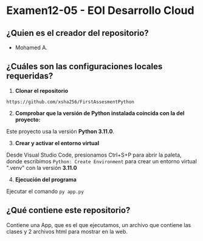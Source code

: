 # Examen12-05 - EOI Desarrollo Cloud

## ¿Quien es el creador del repositorio?

- Mohamed A.

## ¿Cuáles son las configuraciones locales requeridas?

1. **Clonar el repositorio**

```
https://github.com/xsha256/FirstAssesmentPython
```

2. **Comprobar que la versión de Python instalada coincida con la del proyecto:**

Este proyecto usa la versión **Python 3.11.0**.

3. **Crear y activar el entorno virtual**

Desde Visual Studio Code, presionamos Ctrl+S+P para abrir la paleta, donde escribimos ```Python: Create Environment``` para crear un entorno virtual ".venv" con la versión **3.11.0**

4. **Ejecución del programa**

Ejecutar el comando ```py app.py```

## ¿Qué contiene este repositorio?

Contiene una App, que es el que ejecutamos, un archivo que contiene las clases y 2 archivos html para mostrar en la web.